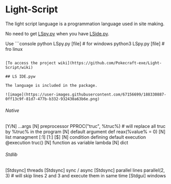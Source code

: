 # Light-Script

The light script language is a programmation language used in site making.

No need to get [LSpy.py](<https://github.com/Pokecraft-exe/Light-Script/blob/main/LSide.pyw>) when you have [LSide.py](https://github.com/Pokecraft-exe/Light-Script/blob/main/LSpy.py).

Use ```console
python LSpy.py [file] # for windows
python3 LSpy.py [file] # fro linux
``` to run your .ls code.

[To access the project wiki](https://github.com/Pokecraft-exe/Light-Script/wiki)

## LS IDE.pyw

The language is included in the package.

![image](https://user-images.githubusercontent.com/67156699/188330887-0ff13c9f-81d7-477b-b332-932430a63b6e.png)

```
###### Native ######
[Y/N] ...args
[N] preprocessor PPROC("truc", %truc%) # will replace all truc by %truc% in the program
[N] default argument def reax(%value% = 0)
[N] list managment [:1] [1:] [$]
[N] condition defining default execution @execution truc()
[N] function as variable lambda
[N] dict

###### Stdlib ######
[Stdsync] threads
[Stdsync] sync / async
[Stdsync] parallel lines parallel(2, 3) # will skip lines 2 and 3 and execute them in same time
[Stdgui] windows
```
